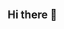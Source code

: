 ## Hi there 👋

<!--
**Tee-35/Tee-35** is a ✨ _special_ ✨ repository because its `README.md` (this file) appears on your GitHub profile.

<img width="1052" height="811" alt="Screenshot 2025-10-03 at 19 37 25" src="https://github.com/user-attachments/assets/8cfd5571-061e-4272-be37-297cca58abc5" />


[CS50 SQL Certificate .pdf](https://github.com/user-attachments/files/22686250/CS50.SQL.Certificate.pdf)



Here are some ideas to get you started:

- 🔭 I’m currently working on ...
- 🌱 I’m currently learning ...
- 👯 I’m looking to collaborate on ...
- 🤔 I’m looking for help with ...
- 💬 Ask me about ...
- 📫 How to reach me: ...
- 😄 Pronouns: ...
- ⚡ Fun fact: ...
-->
